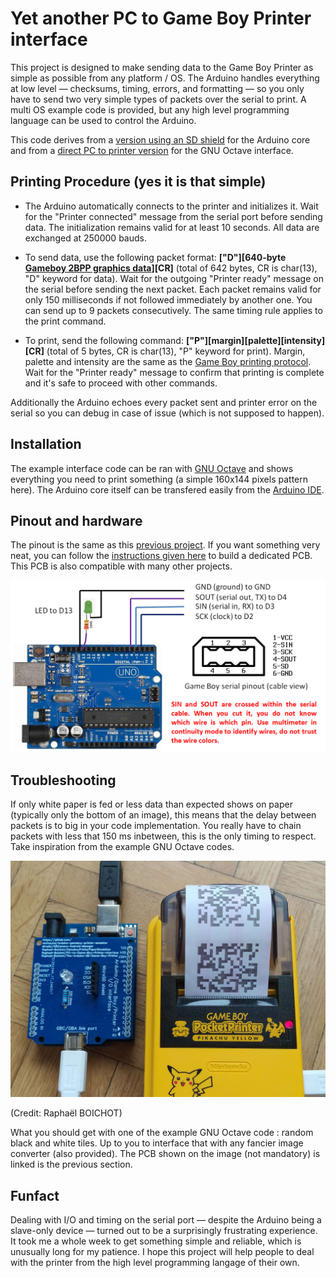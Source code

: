 # Yet another PC to Game Boy Printer interface

This project is designed to make sending data to the Game Boy Printer as simple as possible from any platform / OS. The Arduino handles everything at low level — checksums, timing, errors, and formatting — so you only have to send two very simple types of packets over the serial to print. A multi OS example code is provided, but any high level programming language can be used to control the Arduino.

This code derives from a [version using an SD shield](https://github.com/Raphael-Boichot/The-Arduino-SD-Game-Boy-Printer) for the Arduino core and from a [direct PC to printer version](https://github.com/Raphael-Boichot/Yet-another-PC-to-Game-Boy-Printer-interface) for the GNU Octave interface.

## Printing Procedure (yes it is that simple)

- The Arduino automatically connects to the printer and initializes it. Wait for the "Printer connected" message from the serial port before sending data. The initialization remains valid for at least 10 seconds. All data are exchanged at 250000 bauds.

- To send data, use the following packet format:
**["D"][640-byte [Gameboy 2BPP graphics data](https://www.huderlem.com/demos/gameboy2bpp.html)][CR]** (total of 642 bytes, CR is char(13), "D" keyword for data).
Wait for the outgoing "Printer ready" message on the serial before sending the next packet. Each packet remains valid for only 150 milliseconds if not followed immediately by another one. You can send up to 9 packets consecutively. The same timing rule applies to the print command.

- To print, send the following command:
**["P"][margin][palette][intensity][CR]** (total of 5 bytes, CR is char(13), "P" keyword for print). Margin, palette and intensity are the same as the [Game Boy printing protocol](https://gbdev.gg8.se/wiki/articles/Gameboy_Printer).
Wait for the "Printer ready" message to confirm that printing is complete and it's safe to proceed with other commands.

Additionally the Arduino echoes every packet sent and printer error on the serial so you can debug in case of issue (which is not supposed to happen).

## Installation

The example interface code can be ran with [GNU Octave](https://www.octave.org/) and shows everything you need to print something (a simple 160x144 pixels pattern here). The Arduino core itself can be transfered easily from the [Arduino IDE](https://www.arduino.cc/en/software/).

## Pinout and hardware

The pinout is the same as this [previous project](https://github.com/Raphael-Boichot/PC-to-Game-Boy-Printer-interface). If you want something very neat, you can follow the [instructions given here](https://github.com/Raphael-Boichot/Collection-of-PCB-for-Game-Boy-Printer-Emulators?tab=readme-ov-file) to build a dedicated PCB. This PCB is also compatible with many other projects.

![Game Boy Printer to Arduino Uno pinout](Pictures/Pinout.png)

## Troubleshooting

If only white paper is fed or less data than expected shows on paper (typically only the bottom of an image), this means that the delay between packets is to big in your code implementation. You really have to chain packets with less that 150 ms inbetween, this is the only timing to respect. Take inspiration from the example GNU Octave codes.

![Game Boy Printer to Arduino Uno pinout](Pictures/Setup.jpg)

(Credit: Raphaël BOICHOT)

What you should get with one of the example GNU Octave code : random black and white tiles. Up to you to interface that with any fancier image converter (also provided). The PCB shown on the image (not mandatory) is linked is the previous section.

## Funfact

Dealing with I/O and timing on the serial port — despite the Arduino being a slave-only device — turned out to be a surprisingly frustrating experience. It took me a whole week to get something simple and reliable, which is unusually long for my patience. I hope this project will help people to deal with the printer from the high level programming langage of their own.
